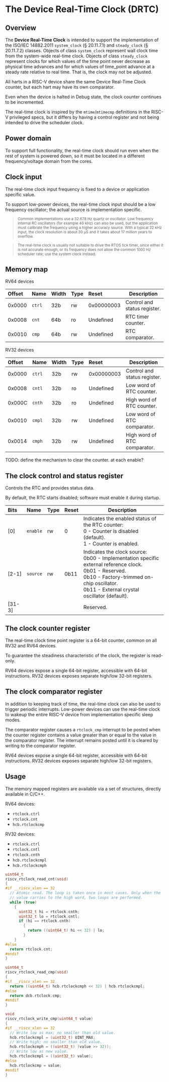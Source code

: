# The Device Real-Time Clock (DRTC)

## Overview

The **Device Real-Time Clock** is intended to support the implementation of the ISO/IEC 14882.2011
`system_clock` (§ 20.11.7.1) and `steady_clock` (§ 20.11.7.2) classes. Objects of class
`system_clock` represent wall clock time from the system-wide real-time clock. Objects of
class `steady_clock` represent clocks for which values of the time point never decrease as
physical time advances and for which values of time_point advance at a steady rate
relative to real time. That is, the clock may not be adjusted.

All harts in a RISC-V device share the same Device Real-Time Clock counter, but each hart may
have its own comparator.

Even when the device is halted in Debug state, the clock counter continues to be incremented.

The real-time clock is inspired by the `mtime`/`mtimecmp` definitions in the RISC-V privileged specs,
but it differs by having a control register and not being intended to drive the scheduler clock.

## Power domain

To support full functionality, the real-time clock should run even when the
rest of system is powered down, so it must be located in a different frequency/voltage
domain from the cores.

## Clock input

The real-time clock input frequency is fixed to a device or application specific value.

To support low-power devices, the real-time clock input should be a low frequency oscillator; the actual
source is implementation specific.

> <sup>Common implementations use a 32.678 Hz quartz or oscillator.
  Low frequency internal RC oscillators (for example 40 kHz) can also be used, but the application
  must calibrate the frequency using a higher accuracy source. With a typical 32 kHz input,
  the clock resolution
  is about 30 µS and it takes about 17 million years to overflow. </sup>

> <sup>The real-time clock is usually not suitable to drive the RTOS tick timer, since either
  it is not accurate enough, or its frequency does not allow the common 1000 Hz scheduler rate;
  use the system clock instead.</sup>

## Memory map

RV64 devices

| Offset | Name | Width | Type | Reset | Description |
|:-------|:-----|:------|:-----|:------|-------------|
| 0x0000 | `ctrl` | 32b | rw | 0x00000003 | Control and status register. |
| 0x0008 | `cnt` | 64b | ro | Undefined | RTC timer counter. |
| 0x0010 | `cmp` | 64b | rw | Undefined | RTC comparator. |

RV32 devices

| Offset | Name | Width | Type | Reset | Description |
|:-------|:-----|:------|:-----|:------|-------------|
| 0x0000 | `ctrl` | 32b | rw | 0x00000003 | Control and status register. |
| 0x0008 | `cntl` | 32b | ro | Undefined | Low word of RTC counter. |
| 0x000C | `cnth` | 32b | ro | Undefined | High word of RTC counter. |
| 0x0010 | `cmpl` | 32b | rw | Undefined | Low word of RTC comparator. |
| 0x0014 | `cmph` | 32b | rw | Undefined | High word of RTC comparator. |

TODO: define the mechanism to clear the counter. at each enable?

## The clock control and status register

Controls the RTC and provides status data.

By default, the RTC starts disabled; software must enable it during startup.

| Bits | Name | Type | Reset | Description |
|:-----|:-----|:-----|:------|-------------|
| [0] | `enable` | rw | 0 | Indicates the enabled status of the RTC counter: <br> 0 - Counter is disabled (default). <br> 1 - Counter is enabled. |
| [2-1] | `source` | rw | 0b11 | Indicates the clock source: <br> 0b00 - Implementation specific external reference clock. <br> 0b01 - Reserved. <br> 0b10 - Factory-trimmed on-chip oscillator. <br> 0b11 - External crystal oscillator (default). |
| [31-3] |||| Reserved. |


## The clock counter register

The real-time clock time point register is a 64-bit counter, common on all RV32 and RV64 devices.

To guarantee the steadiness characteristic of the clock, the register is read-only.

RV64 devices expose a single 64-bit register, accessible with 64-bit instructions.
RV32 devices exposes separate high/low 32-bit registers.

## The clock comparator register

In addition to keeping track of time, the real-time clock can also be used to
trigger periodic interrupts. Low-power devices
can use the real-time clock to wakeup the entire RISC-V device from implementation
specific sleep modes.

The comparator register causes a `rtclock_cmp` interrupt to be posted when the
counter register
contains a value greater than or equal to the value in the comparator register.
The interrupt remains posted until it is cleared by writing to the comparator register.

RV64 devices expose a single 64-bit register, accessible with 64-bit instructions.
RV32 devices exposes separate high/low 32-bit registers.

## Usage

The memory mapped registers are available via a set of structures, directly available in C/C++.

RV64 devices:

- `rtclock.ctrl`
- `rtclock.cnt`
- `hcb.rtclockcmp`

RV32 devices:

- `rtclock.ctrl`
- `rtclock.cntl`
- `rtclock.cnth`
- `hcb.rtclockcmpl`
- `hcb.rtclockcmph`

```c
uint64_t
riscv_rtclock_read_cnt(void)
{
#if __riscv_xlen == 32
  // Atomic read. The loop is taken once in most cases. Only when the
  // value carries to the high word, two loops are performed.
  while (true)
    {
      uint32_t hi = rtclock.cnth;
      uint32_t lo = rtclock.cntl;
      if (hi == rtclock.cnth)
        {
          return ((uint64_t) hi << 32) | lo;
        }
    }
#else
  return rtclock.cnt;
#endif
}

uint64_t
riscv_rtclock_read_cmp(void)
{
#if __riscv_xlen == 32
  return ((uint64_t) hcb.rtclockcmph << 32) | hcb.rtclockcmpl;
#else
  return dcb.rtclock.cmp;
#endif
}

void
riscv_rtclock_write_cmp(uint64_t value)
{
#if __riscv_xlen == 32
  // Write low as max; no smaller than old value.
  hcb.rtclockcmpl = (uint32_t) UINT_MAX;
  // Write high; no smaller than old value.
  hcb.rtclockcmph = ((uint32_t) (value >> 32));
  // Write low as new value.
  hcb.rtclockcmpl = ((uint32_t) value);
#else
  hcb.rtclockcmp = value;
#endif
}
```
